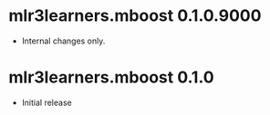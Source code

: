 # mlr3learners.mboost 0.1.0.9000

- Internal changes only.

# mlr3learners.mboost 0.1.0

- Initial release
